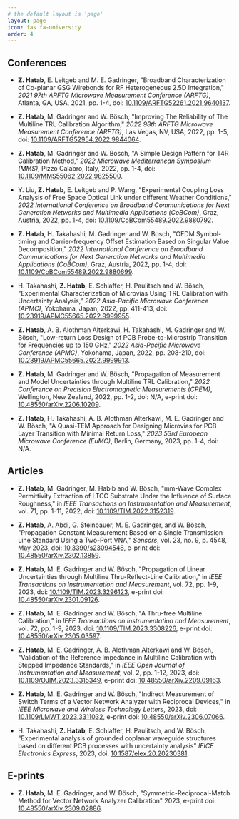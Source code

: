```yaml
---
# the default layout is 'page'
layout: page
icon: fas fa-university
order: 4
---
```



## Conferences

- **Z. Hatab**, E. Leitgeb and M. E. Gadringer, "Broadband Characterization of Co-planar GSG Wirebonds for RF Heterogeneous 2.5D Integration," _2021 97th ARFTG Microwave Measurement Conference (ARFTG)_, Atlanta, GA, USA, 2021, pp. 1-4, doi: [10.1109/ARFTG52261.2021.9640137](https://doi.org/10.1109/ARFTG52261.2021.9640137).

- **Z. Hatab**, M. Gadringer and W. Bösch, "Improving The Reliability of The Multiline TRL Calibration Algorithm," _2022 98th ARFTG Microwave Measurement Conference (ARFTG)_, Las Vegas, NV, USA, 2022, pp. 1-5, doi: [10.1109/ARFTG52954.2022.9844064](https://doi.org/10.1109/ARFTG52954.2022.9844064).

- **Z. Hatab**, M. Gadringer and W. Bosch, "A Simple Design Pattern for T4R Calibration Method," _2022 Microwave Mediterranean Symposium (MMS)_, Pizzo Calabro, Italy, 2022, pp. 1-4, doi: [10.1109/MMS55062.2022.9825500](https://doi.org/10.1109/MMS55062.2022.9825500).

- Y. Liu, **Z. Hatab**, E. Leitgeb and P. Wang, "Experimental Coupling Loss Analysis of Free Space Optical Link under different Weather Conditions," _2022 International Conference on Broadband Communications for Next Generation Networks and Multimedia Applications (CoBCom)_, Graz, Austria, 2022, pp. 1-4, doi: [10.1109/CoBCom55489.2022.9880792](https://doi.org/10.1109/CoBCom55489.2022.9880792).

- **Z. Hatab**, H. Takahashi, M. Gadringer and W. Bosch, "OFDM Symbol-timing and Carrier-frequency Offset Estimation Based on Singular Value Decomposition," _2022 International Conference on Broadband Communications for Next Generation Networks and Multimedia Applications (CoBCom)_, Graz, Austria, 2022, pp. 1-4, doi: [10.1109/CoBCom55489.2022.9880699](https://doi.org/10.1109/CoBCom55489.2022.9880699).

- H. Takahashi, **Z. Hatab**, E. Schlaffer, H. Paulitsch and W. Bösch, "Experimental Characterization of Microvias Using TRL Calibration with Uncertainty Analysis," _2022 Asia-Pacific Microwave Conference (APMC)_, Yokohama, Japan, 2022, pp. 411-413, doi: [10.23919/APMC55665.2022.9999955](https://doi.org/10.23919/APMC55665.2022.9999955).

- **Z. Hatab**, A. B. Alothman Alterkawi, H. Takahashi, M. Gadringer and W. Bösch, "Low-return Loss Design of PCB Probe-to-Microstrip Transition for Frequencies up to 150 GHz," _2022 Asia-Pacific Microwave Conference (APMC)_, Yokohama, Japan, 2022, pp. 208-210, doi: [10.23919/APMC55665.2022.9999913](https://doi.org/10.23919/APMC55665.2022.9999913).

- **Z. Hatab**, M. Gadringer and W. Bösch, "Propagation of Measurement and Model Uncertainties through Multiline TRL Calibration," _2022 Conference on Precision Electromagnetic Measurements (CPEM)_, Wellington, New Zealand, 2022, pp. 1-2, doi: N/A, e-print doi: [10.48550/arXiv.2206.10209](https://doi.org/10.48550/arXiv.2206.10209).

- **Z. Hatab**, H. Takahashi, A. B. Alothman Alterkawi, M. E. Gadringer and W. Bösch, "A Quasi-TEM Approach for Designing Microvias for PCB Layer Transition with Minimal Return Loss," _2023 53rd European Microwave Conference (EuMC)_, Berlin, Germany, 2023, pp. 1-4, doi: N/A.

## Articles

- **Z. Hatab**, M. Gadringer, M. Habib and W. Bösch, "mm-Wave Complex Permittivity Extraction of LTCC Substrate Under the Influence of Surface Roughness," in _IEEE Transactions on Instrumentation and Measurement_, vol. 71, pp. 1-11, 2022, doi: [10.1109/TIM.2022.3152319](https://doi.org/10.1109/TIM.2022.3152319).

- **Z. Hatab**, A. Abdi, G. Steinbauer, M. E. Gadringer, and W. Bösch, "Propagation Constant Measurement Based on a Single Transmission Line Standard Using a Two-Port VNA," _Sensors_, vol. 23, no. 9, p. 4548, May 2023, doi: [10.3390/s23094548](https://doi.org/10.3390/s23094548), e-print doi: [10.48550/arXiv.2302.13859](https://doi.org/10.48550/arXiv.2302.13859).

- **Z. Hatab**, M. E. Gadringer and W. Bösch, "Propagation of Linear Uncertainties through Multiline Thru-Reflect-Line Calibration," in _IEEE Transactions on Instrumentation and Measurement_, vol. 72, pp. 1-9, 2023, doi: [10.1109/TIM.2023.3296123](https://doi.org/10.1109/TIM.2023.3296123), e-print doi: [10.48550/arXiv.2301.09126](https://doi.org/10.48550/arXiv.2301.09126).

- **Z. Hatab**, M. E. Gadringer and W. Bösch, "A Thru-free Multiline Calibration," in _IEEE Transactions on Instrumentation and Measurement_, vol. 72, pp. 1-9, 2023, doi: [10.1109/TIM.2023.3308226](https://doi.org/10.1109/TIM.2023.3308226), e-print doi: [10.48550/arXiv.2305.03597](https://doi.org/10.48550/arXiv.2305.03597).

- **Z. Hatab**, M. E. Gadringer, A. B. Alothman Alterkawi and W. Bösch, "Validation of the Reference Impedance in Multiline Calibration with Stepped Impedance Standards," in _IEEE Open Journal of Instrumentation and Measurement_, vol. 2, pp. 1-12, 2023, doi: [10.1109/OJIM.2023.3315349](https://doi.org/10.1109/OJIM.2023.3315349), e-print doi: [10.48550/arXiv.2209.09163](https://doi.org/10.48550/arXiv.2209.09163).

- **Z. Hatab**, M. E. Gadringer and W. Bösch, "Indirect Measurement of Switch Terms of a Vector Network Analyzer with Reciprocal Devices,"  in _IEEE Microwave and Wireless Technology Letters_, 2023, doi: [10.1109/LMWT.2023.3311032](https://doi.org/10.1109/LMWT.2023.3311032), e-print doi: [10.48550/arXiv.2306.07066](https://doi.org/10.48550/arXiv.2306.07066).

- H. Takahashi, **Z. Hatab**, E. Schlaffer, H. Paulitsch, and W. Bösch, "Experimental analysis of grounded coplanar waveguide structures based on different PCB processes with uncertainty analysis" _IEICE Electronics Express_, 2023, doi: [10.1587/elex.20.20230381](https://doi.org/10.1587/elex.20.20230381).

## E-prints

- **Z. Hatab**, M. E. Gadringer, and W. Bösch, "Symmetric-Reciprocal-Match Method for Vector Network Analyzer Calibration" 2023, e-print doi: [10.48550/arXiv.2309.02886](https://doi.org/10.48550/arXiv.2309.02886).
